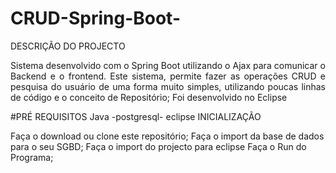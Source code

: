 # CRUD-Spring-Boot-

DESCRIÇÃO DO PROJECTO

<p align="justify">Sistema desenvolvido com o Spring Boot utilizando o Ajax para comunicar o Backend e o frontend. 
Este sistema, permite fazer as operações CRUD e pesquisa do usuário de uma forma muito simples, utilizando poucas linhas de código e o conceito de Repositório;
Foi desenvolvido no Eclipse</p>

#PRÉ REQUISITOS
Java -postgresql- eclipse
INICIALIZAÇÃO

Faça o download ou clone este repositório;
Faça o import da base de dados para o seu SGBD;
Faça o import do projecto para eclipse
Faça o Run do Programa;

